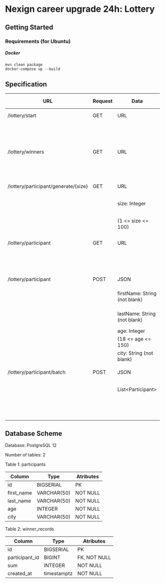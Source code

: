 # Nexign career upgrade 24h: Lottery

##  Getting Started

### Requirements (for Ubuntu)

##### Docker
   
    mvn clean package
    docker-compose up --build

## Specification

| URL                                  | Request | Data                          | HTTP Codes             |
| ------------------------------------ | ------- | ----------------------------- | ---------------------- |
| /lottery/start				               | GET     | URL                           | 200 - OK               |
|                                      |         |     				                   | 500 - Internal Error   |
|                                      |         |                             	 |    					          |
| /lottery/winners				             | GET     | URL                           | 200 - OK               |
|                                      |         |     				                   | 500 - Internal Error   |
| /lottery/participant/generate/{size} | GET     | URL                           | 200 - OK               |
|                                      |         | size: Integer                 | 400 - Invalid Data     |
|                                      |         | (1 <= size <= 100)            | 500 - Internal Error   |
|                                      |         |                             	 |    					          |
| /lottery/participant                 | GET     | URL                           | 200 - OK               |
|                                      |         |                               | 500 - Internal Error   |
|                                      |         |                               |    				        	  |
| /lottery/participant                 | POST    | JSON                          | 200 - OK               |
|                          			       |         | firstName: String (not blank) | 400 - Invalid Data     |
|                                      |         | lastName: String (not blank)  | 500 - Internal Error   |
| 									                   | 		     | age: Integer 				         | 			          			  |
|									                     | 		     | (18 <= age <= 150)		         | 				          		  |
|									                     |		     | city: String (not blank) 	   |						            |
|                                      |         |                               |    					          |
| /lottery/participant/batch	         | POST    | JSON                 	       | 200 - OK           	  |
|									                     |   	     | List<Participant\>		      	 | 400 - Invalid Data  	  |
|                                      |         |                               | 500 - Internal Error	  |


## Database Scheme

Database: PostgreSQL 12

Number of tables: 2

Table 1: participants

| Column         | Type        | Atributes                |
| -------------- | ----------- | ------------------------ |
| id             | BIGSERIAL   | PK                       |
| first_name     | VARCHAR(50) | NOT NULL                 |
| last_name      | VARCHAR(50) | NOT NULL                 |
| age            | INTEGER     | NOT NULL                 |
| city           | VARCHAR(50) | NOT NULL                 |

Table 2: winner_records

| Column         | Type        | Atributes                |
| -------------- | ----------- | ------------------------ |
| id             | BIGSERIAL   | PK                       |
| participant_id | BIGINT      | FK, NOT NULL             |
| sum            | INTEGER     | NOT NULL                 |
| created_at     | timestamptz | NOT NULL                 |
